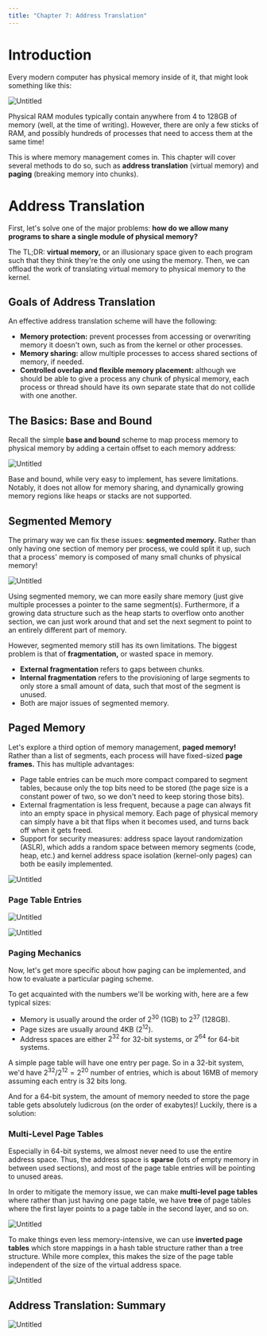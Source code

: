 ```yaml
---
title: "Chapter 7: Address Translation"
---
```


# Introduction

Every modern computer has physical memory inside of it, that might look something like this:

![Untitled](Chapter%207%20Address%20Translation/Untitled.png)

Physical RAM modules typically contain anywhere from 4 to 128GB of memory (well, at the time of writing). However, there are only a few sticks of RAM, and possibly hundreds of processes that need to access them at the same time!

This is where memory management comes in. This chapter will cover several methods to do so, such as **address translation** (virtual memory) and **paging** (breaking memory into chunks).

# Address Translation

First, let's solve one of the major problems: **how do we allow many programs to share a single module of physical memory?** 

The TL;DR: **virtual memory,** or an illusionary space given to each program such that they think they're the only one using the memory. Then, we can offload the work of translating virtual memory to physical memory to the kernel.

## Goals of Address Translation

An effective address translation scheme will have the following:

- **Memory protection:** prevent processes from accessing or overwriting memory it doesn't own, such as from the kernel or other processes.
- **Memory sharing:** allow multiple processes to access shared sections of memory, if needed.
- **Controlled overlap and flexible memory placement:** although we should be able to give a process any chunk of physical memory, each process or thread should have its own separate state that do not collide with one another.

## The Basics: Base and Bound

Recall the simple **base and bound** scheme to map process memory to physical memory by adding a certain offset to each memory address:

![Untitled](Chapter%207%20Address%20Translation/Untitled%201.png)

Base and bound, while very easy to implement, has severe limitations. Notably, it does not allow for memory sharing, and dynamically growing memory regions like heaps or stacks are not supported.

## Segmented Memory

The primary way we can fix these issues: **segmented memory.** Rather than only having one section of memory per process, we could split it up, such that a process' memory is composed of many small chunks of physical memory!

![Untitled](Chapter%207%20Address%20Translation/Untitled%202.png)

Using segmented memory, we can more easily share memory (just give multiple processes a pointer to the same segment(s). Furthermore, if a growing data structure such as the heap starts to overflow onto another section, we can just work around that and set the next segment to point to an entirely different part of memory.

However, segmented memory still has its own limitations. The biggest problem is that of **fragmentation,** or wasted space in memory.

- **External fragmentation** refers to gaps between chunks.
- **Internal fragmentation** refers to the provisioning of large segments to only store a small amount of data, such that most of the segment is unused.
- Both are major issues of segmented memory.

## Paged Memory

Let's explore a third option of memory management, **paged memory!** Rather than a list of segments, each process will have fixed-sized **page frames.** This has multiple advantages:

- Page table entries can be much more compact compared to segment tables, because only the top bits need to be stored (the page size is a constant power of two, so we don't need to keep storing those bits).
- External fragmentation is less frequent, because a page can always fit into an empty space in physical memory. Each page of physical memory can simply have a bit that flips when it becomes used, and turns back off when it gets freed.
- Support for security measures: address space layout randomization (ASLR), which adds a random space between memory segments (code, heap, etc.) and kernel address space isolation (kernel-only pages) can both be easily implemented.

![Untitled](Chapter%207%20Address%20Translation/Untitled%203.png)

### Page Table Entries

![Untitled](Chapter%207%20Address%20Translation/Untitled%204.png)

![Untitled](Chapter%207%20Address%20Translation/Untitled%205.png)

### Paging Mechanics

Now, let's get more specific about how paging can be implemented, and how to evaluate a particular paging scheme.

To get acquainted with the numbers we'll be working with, here are a few typical sizes:

- Memory is usually around the order of $2^{30}$ (1GB) to $2^{37}$ (128GB).
- Page sizes are usually around 4KB ($2^{12}$).
- Address spaces are either $2^{32}$ for 32-bit systems, or $2^{64}$ for 64-bit systems.

A simple page table will have one entry per page. So in a 32-bit system, we'd have $2^{32}/{2^{12}} = 2^{20}$ number of entries, which is about 16MB of memory assuming each entry is 32 bits long.

And for a 64-bit system, the amount of memory needed to store the page table gets absolutely ludicrous (on the order of exabytes)! Luckily, there is a solution:

### Multi-Level Page Tables

Especially in 64-bit systems, we almost never need to use the entire address space. Thus, the address space is **sparse** (lots of empty memory in between used sections), and most of the page table entries will be pointing to unused areas.

In order to mitigate the memory issue, we can make **multi-level page tables** where rather than just having one page table, we have **tree** of page tables where the first layer points to a page table in the second layer, and so on.

![Untitled](Chapter%207%20Address%20Translation/Untitled%206.png)

To make things even less memory-intensive, we can use **inverted page tables** which store mappings in a hash table structure rather than a tree structure. While more complex, this makes the size of the page table independent of the size of the virtual address space.

![Untitled](Chapter%207%20Address%20Translation/Untitled%207.png)

## Address Translation: Summary

![Untitled](Chapter%207%20Address%20Translation/Untitled%208.png)